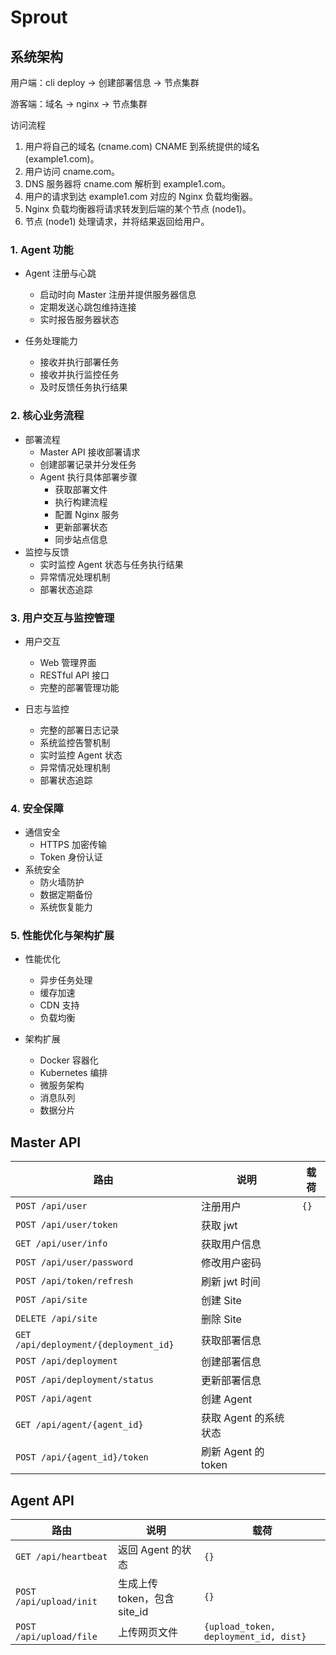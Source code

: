# Sprout

## 系统架构

用户端：cli deploy -> 创建部署信息 -> 节点集群

游客端：域名 -> nginx -> 节点集群

访问流程

1. 用户将自己的域名 (cname.com) CNAME 到系统提供的域名 (example1.com)。
2. 用户访问 cname.com。
3. DNS 服务器将 cname.com 解析到 example1.com。
4. 用户的请求到达 example1.com 对应的 Nginx 负载均衡器。
5. Nginx 负载均衡器将请求转发到后端的某个节点 (node1)。
6. 节点 (node1) 处理请求，并将结果返回给用户。

### 1. Agent 功能

- Agent 注册与心跳
  - 启动时向 Master 注册并提供服务器信息
  - 定期发送心跳包维持连接
  - 实时报告服务器状态

- 任务处理能力
  - 接收并执行部署任务
  - 接收并执行监控任务
  - 及时反馈任务执行结果

### 2. 核心业务流程

- 部署流程
  - Master API 接收部署请求
  - 创建部署记录并分发任务
  - Agent 执行具体部署步骤
    - 获取部署文件
    - 执行构建流程
    - 配置 Nginx 服务
    - 更新部署状态
    - 同步站点信息
- 监控与反馈
  - 实时监控 Agent 状态与任务执行结果
  - 异常情况处理机制
  - 部署状态追踪

### 3. 用户交互与监控管理

- 用户交互
  - Web 管理界面
  - RESTful API 接口
  - 完整的部署管理功能

- 日志与监控
  - 完整的部署日志记录
  - 系统监控告警机制
  - 实时监控 Agent 状态
  - 异常情况处理机制
  - 部署状态追踪

### 4. 安全保障

- 通信安全
  - HTTPS 加密传输
  - Token 身份认证
- 系统安全
  - 防火墙防护
  - 数据定期备份
  - 系统恢复能力

### 5. 性能优化与架构扩展

- 性能优化
  - 异步任务处理
  - 缓存加速
  - CDN 支持
  - 负载均衡

- 架构扩展
  - Docker 容器化
  - Kubernetes 编排
  - 微服务架构
  - 消息队列
  - 数据分片

## Master API

| 路由                                  | 说明                  | 载荷 |
| ------------------------------------- | --------------------- | ---- |
| `POST /api/user`                      | 注册用户              | `{}` |
| `POST /api/user/token`                | 获取 jwt              |      |
| `GET /api/user/info`                  | 获取用户信息          |      |
| `POST /api/user/password`             | 修改用户密码          |      |
| `POST /api/token/refresh`             | 刷新 jwt 时间         |      |
| `POST /api/site`                      | 创建 Site             |      |
| `DELETE /api/site`                    | 删除 Site             |      |
| `GET /api/deployment/{deployment_id}` | 获取部署信息          |      |
| `POST /api/deployment`                | 创建部署信息          |      |
| `POST /api/deployment/status`         | 更新部署信息          |      |
| `POST /api/agent`                     | 创建 Agent            |      |
| `GET /api/agent/{agent_id}`           | 获取 Agent 的系统状态 |      |
| `POST /api/{agent_id}/token`          | 刷新 Agent 的 token   |      |

## Agent API

| 路由                    | 说明                         | 载荷                                  |
| ----------------------- | ---------------------------- | ------------------------------------- |
| `GET /api/heartbeat`    | 返回 Agent 的状态            | `{}`                                  |
| `POST /api/upload/init` | 生成上传 token，包含 site_id | `{}`                                  |
| `POST /api/upload/file` | 上传网页文件                 | `{upload_token, deployment_id, dist}` |
